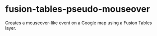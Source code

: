 # fusion-tables-pseudo-mouseover

Creates a mouseover-like event on a Google map using a Fusion Tables layer.